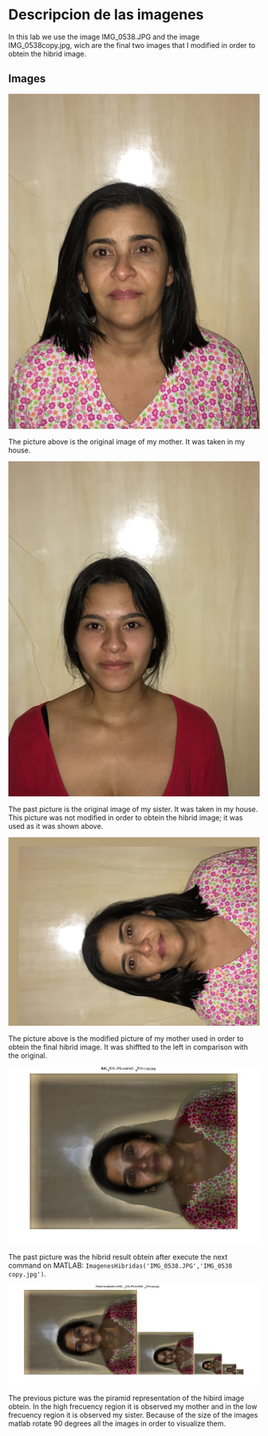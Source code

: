 # Descripcion de las imagenes

In this lab we use the image IMG_0538.JPG and the image IMG_0538copy.jpg, wich are the final two images that I modified in order to obtein the hibrid image.

## Images

![Mama](IMG_0537.JPG)

The picture above is the original image of my mother. It was taken in my house.

![Hermana](IMG_0538.JPG)

The past picture is the original image of my sister. It was taken in my house. This picture was not modified in order to obtein the hibrid image; it was used as it was shown above.

![MamaMofificada](IMG_0538copy.jpg)

The picture above is the modified picture of my mother used in order to obtein the final hibrid image. It was shiffted to the left in comparison with the original.

![MamaMofificada](ImagenHibridaPropia.jpg)

The past picture was the hibrid result obtein after execute the next command on MATLAB: ``ImagenesHibridas('IMG_0538.JPG','IMG_0538 copy.jpg')``.

![Piramide](Piramide.jpg)

The previous picture was the piramid representation of the hibird image obtein. In the high frecuency region it is observed my mother and in the low frecuency region it is observed my sister.
Because of the size of the images matlab rotate 90 degrees all the images in order to visualize them.